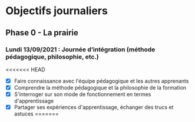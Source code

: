 # Objectifs journaliers

## Phase 0 - La prairie


### Lundi 13/09/2021 : Journée d’intégration (méthode pédagogique, philosophie, etc.)


<<<<<<< HEAD
* [X] Faire connaissance avec l'équipe pédagogique et les autres apprenants
* [X] Comprendre la méthode pédagogique et la philosophie de la formation
* [X] S'interroger sur son mode de fonctionnement en termes d'apprentissage
* [X] Partager ses expériences d'apprentissage, échanger des trucs et astuces
=======
